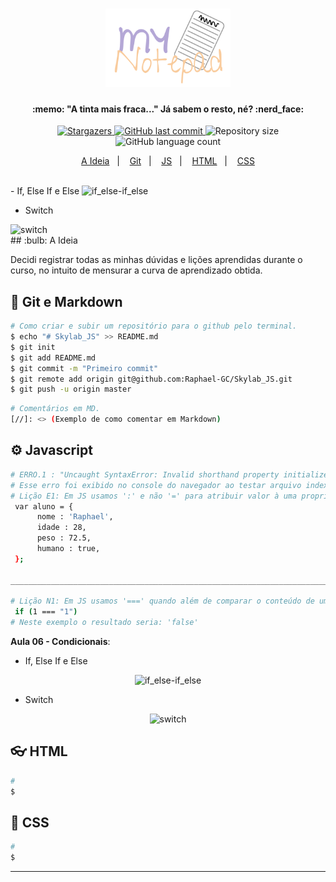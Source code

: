 <h1 align="center">
    <img alt="MyNotepadLogo" title="#MyNotepad" src=".github/mynotepad.svg" width="200px" />
</h1>

<h4 align="center"> 
  :memo: "A tinta mais fraca..." Já sabem o resto, né? :nerd_face:
</h4>

<p align="center">
    <a href="https://github.com/Raphael-GC/Skylab_JS/stargazers">
        <img alt="Stargazers" src="https://img.shields.io/github/stars/Raphael-GC/Skylab_JS?style=social">
    </a>
    <a href="https://github.com/Raphael-GC/Skylab_JS/commits/master">
        <img alt="GitHub last commit" src="https://img.shields.io/github/last-commit/Raphael-GC/Skylab_JS">
    </a>
    <img alt="Repository size" src="https://img.shields.io/github/repo-size/Raphael-GC/Skylab_JS">
    <img alt="GitHub language count" src="https://img.shields.io/github/languages/count/Raphael-GC/Skylab_JS?color=%27072009">
</p>

<p align="center">
  <a href="#bulb-a-ideia">A Ideia</a>&nbsp;&nbsp;&nbsp;|&nbsp;&nbsp;&nbsp;
  <a href="#ballon-git">Git</a>&nbsp;&nbsp;&nbsp;|&nbsp;&nbsp;&nbsp;
  <a href="#gear-javascript">JS</a>&nbsp;&nbsp;&nbsp;|&nbsp;&nbsp;&nbsp;
  <a href="#eyeglasses-html">HTML</a>&nbsp;&nbsp;&nbsp;|&nbsp;&nbsp;&nbsp;
  <a href="#art-css">CSS</a>
</p>

<br>
- If, Else If e Else
<img alt="if_else-if_else" title="if_else-if_else" src=".github/Aula.06_if_else-if_else.png" width="200px"/>

- Switch
<img alt="switch" title="switch" src=".github/Aula.06_switch.png" width="200px"/>

<br>
## :bulb: A Ideia

Decidi registrar todas as minhas dúvidas e lições aprendidas durante o curso, no intuito de mensurar a curva de aprendizado obtida.

## :balloon: Git e Markdown

```bash
# Como criar e subir um repositório para o github pelo terminal.
$ echo "# Skylab_JS" >> README.md
$ git init
$ git add README.md
$ git commit -m "Primeiro commit"
$ git remote add origin git@github.com:Raphael-GC/Skylab_JS.git
$ git push -u origin master
```
```bash
# Comentários em MD.
[//]: <> (Exemplo de como comentar em Markdown)
```


## :gear: Javascript

```bash
# ERRO.1 : "Uncaught SyntaxError: Invalid shorthand property initializer"
# Esse erro foi exibido no console do navegador ao testar arquivo index.html 
# Lição E1: Em JS usamos ':' e não '=' para atribuir valor à uma propriedade de objeto; e finalizamos a linha com ',' ao #invés de  ';' 
 var aluno = {
      nome : 'Raphael',
      idade : 28,
      peso : 72.5,
      humano : true,
 };

_______________________________________________________________________________________________________________________________________

# Lição N1: Em JS usamos '===' quando além de comparar o conteúdo de uma variável, compararmos o tipo.
 if (1 === "1")
# Neste exemplo o resultado seria: 'false' 

```
**Aula 06 - Condicionais**:

- If, Else If e Else
<p align="center">
  <img alt="if_else-if_else" title="if_else-if_else" src=".github/Aula.06_if_else-if_else.png" width="200px"/>
</p>

- Switch
<p align="center">
  <img alt="switch" title="switch" src=".github/Aula.06_switch.png" width="200px"/>
</p>

## :eyeglasses: HTML

```bash
# 
$
```

## :art: CSS

```bash
# 
$
```
---